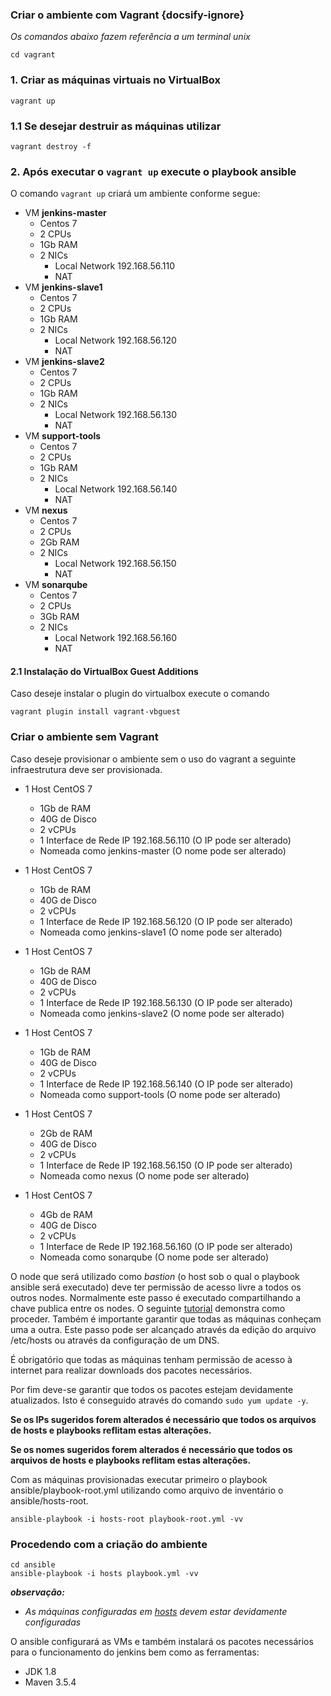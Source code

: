### Criar o ambiente com Vagrant {docsify-ignore}

<i>Os comandos abaixo fazem referência a um terminal unix</i>

```
cd vagrant
```
### 1. Criar as máquinas virtuais no VirtualBox

```
vagrant up
```
### 1.1 Se desejar destruir as máquinas utilizar
```
vagrant destroy -f
```

### 2. Após executar o `vagrant up` execute o playbook ansible

O comando `vagrant up` criará um ambiente conforme segue:
- VM <b>jenkins-master</b>
  - Centos 7
  - 2 CPUs
  - 1Gb RAM
  - 2 NICs
    - Local Network 192.168.56.110
    - NAT
- VM <b>jenkins-slave1</b>
  - Centos 7
  - 2 CPUs
  - 1Gb RAM
  - 2 NICs
    - Local Network 192.168.56.120
    - NAT
- VM <b>jenkins-slave2</b>
  - Centos 7
  - 2 CPUs
  - 1Gb RAM
  - 2 NICs
    - Local Network 192.168.56.130
    - NAT
- VM <b>support-tools</b>
  - Centos 7
  - 2 CPUs
  - 1Gb RAM
  - 2 NICs
    - Local Network 192.168.56.140
    - NAT
- VM <b>nexus</b>
  - Centos 7
  - 2 CPUs
  - 2Gb RAM
  - 2 NICs
    - Local Network 192.168.56.150
    - NAT
- VM <b>sonarqube</b>
  - Centos 7
  - 2 CPUs
  - 3Gb RAM
  - 2 NICs
    - Local Network 192.168.56.160
    - NAT

#### 2.1 Instalação do VirtualBox Guest Additions
Caso deseje instalar o plugin do virtualbox execute o comando
```
vagrant plugin install vagrant-vbguest
```

### Criar o ambiente sem Vagrant

Caso deseje provisionar o ambiente sem o uso do vagrant a seguinte infraestrutura deve ser provisionada.

- 1 Host CentOS 7
  - 1Gb de RAM
  - 40G de Disco
  - 2 vCPUs
  - 1 Interface de Rede IP 192.168.56.110 (O IP pode ser alterado)
  - Nomeada como jenkins-master (O nome pode ser alterado)

- 1 Host CentOS 7
  - 1Gb de RAM
  - 40G de Disco
  - 2 vCPUs
  - 1 Interface de Rede IP 192.168.56.120 (O IP pode ser alterado)
  - Nomeada como jenkins-slave1 (O nome pode ser alterado)

- 1 Host CentOS 7
  - 1Gb de RAM
  - 40G de Disco
  - 2 vCPUs
  - 1 Interface de Rede IP 192.168.56.130 (O IP pode ser alterado)
  - Nomeada como jenkins-slave2 (O nome pode ser alterado)

- 1 Host CentOS 7
  - 1Gb de RAM
  - 40G de Disco
  - 2 vCPUs
  - 1 Interface de Rede IP 192.168.56.140 (O IP pode ser alterado)
  - Nomeada como support-tools (O nome pode ser alterado)

- 1 Host CentOS 7
  - 2Gb de RAM
  - 40G de Disco
  - 2 vCPUs
  - 1 Interface de Rede IP 192.168.56.150 (O IP pode ser alterado)
  - Nomeada como nexus (O nome pode ser alterado)

- 1 Host CentOS 7
  - 4Gb de RAM
  - 40G de Disco
  - 2 vCPUs
  - 1 Interface de Rede IP 192.168.56.160 (O IP pode ser alterado)
  - Nomeada como sonarqube (O nome pode ser alterado)

O node que será utilizado como _bastion_ (o host sob o qual o playbook ansible será executado) deve ter permissão de acesso livre a todos os outros nodes. Normalmente este passo é executado compartilhando a chave publica entre os nodes. O seguinte [tutorial](https://www.digitalocean.com/community/tutorials/how-to-set-up-ssh-keys-on-centos7) demonstra como proceder.
Também é importante garantir que todas as máquinas conheçam uma a outra. Este passo pode ser alcançado através da edição do arquivo /etc/hosts ou através da configuração de um DNS.

É obrigatório que todas as máquinas tenham permissão de acesso à internet para realizar downloads dos pacotes necessários.

Por fim deve-se garantir que todos os pacotes estejam devidamente atualizados. Isto é conseguido através do comando `sudo yum update -y`.

**Se os IPs sugeridos forem alterados é necessário que todos os arquivos de hosts e playbooks reflitam estas alterações.**

**Se os nomes sugeridos forem alterados é necessário que todos os arquivos de hosts e playbooks reflitam estas alterações.**

Com as máquinas provisionadas executar primeiro o playbook ansible/playbook-root.yml utilizando como arquivo de inventário o ansible/hosts-root.

```
ansible-playbook -i hosts-root playbook-root.yml -vv
```

### Procedendo com a criação do ambiente

```
cd ansible
ansible-playbook -i hosts playbook.yml -vv
```
<i><b>observação:</b>
  - As máquinas configuradas em [hosts](ansible/hosts) devem estar devidamente configuradas
</i>



O ansible configurará as VMs e também instalará os pacotes necessários para o funcionamento do jenkins bem como as ferramentas:
- JDK 1.8
- Maven 3.5.4
